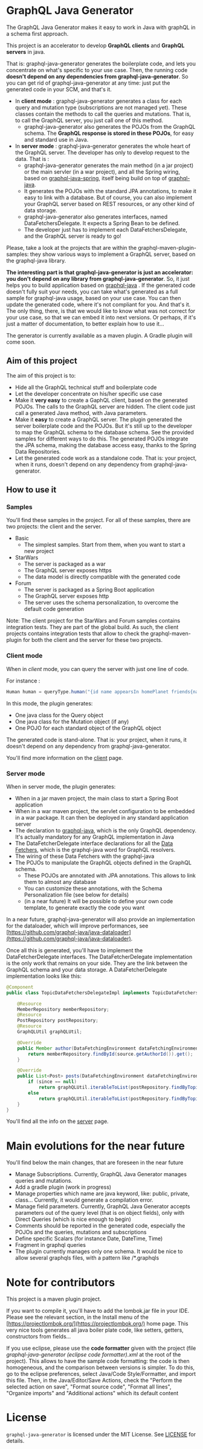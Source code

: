 # GraphQL Java Generator

The GraphQL Java Generator makes it easy to work in Java with graphQL in a schema first approach.

This project is an accelerator to develop __GraphQL clients__ and __GraphQL servers__ in java. 

That is: graphql-java-generator generates the boilerplate code, and lets you concentrate on what's specific to your use case. Then, the running code __doesn't depend on any dependencies from graphql-java-generator__. So you can get rid of graphql-java-generator at any time: just put the generated code in your SCM, and that's it. 

* In __client mode__ : graphql-java-generator generates a class for each query and mutation type (subscriptions are not managed yet). These classes contain the methods to call the queries and mutations. That is, to call the GraphQL server, you just call one of this method.
    * graphql-java-generator also generates the POJOs from the GraphQL schema. The __GraphQL response is stored in these POJOs__, for easy and standard use in Java.
* In __server mode__ : graphql-java-generator generates the whole heart of the GraphQL server. The developer has only to develop request to the data. That is :
    * graphql-java-generator generates the main method (in a jar project) or the main servler (in a war project), and all the Spring wiring, based on [graphql-java-spring](https://github.com/graphql-java/graphql-java-spring), itself being build on top of [graphql-java](https://www.graphql-java.com/).
    * It generates the POJOs with the standard JPA annotations, to make it easy to link with a database. But of course, you can also implement your GraphQL server based on REST resources, or any other kind of data storage.  
    * graphql-java-generator also generates interfaces, named DataFetchersDelegate. It expects a Spring Bean to be defined.
    * The developer just has to implement each DataFetchersDelegate, and the GraphQL server is ready to go!

Please, take a look at the projects that are within the graphql-maven-plugin-samples: they show various ways to implement a GraphQL server, based on the graphql-java library. 

__The interesting part is that graphql-java-generator is just an accelerator: you don't depend on any library from graphql-java-generator__. So, it just helps you to build application based on [graphql-java](https://www.graphql-java.com) . 
If the generated code doesn't fully suit your needs, you can take what's generated as a full sample for graphql-java usage, based on your use case. You can then update the generated code, where it's not compliant for you. And that's it. The only thing, there, is that we would like to know what was not correct for your use case, so that we can embed it into next versions. Or perhaps, if it's just a matter of documentation, to better explain how to use it... 

The generator is currently available as a maven plugin. A Gradle plugin will come soon.


## Aim of this project

The aim of this project is to:

* Hide all the GraphQL technical stuff and boilerplate code
* Let the developer concentrate on his/her specific use case
* Make it __very easy__ to create a GaphQL client, based on the generated POJOs. The calls to the GraphQL server are hidden. The client code just call a generated Java method, with Java parameters.
* Make it __easy__ to create a GraphQL server. The plugin generated the server boilerplate code and the POJOs. But it's still up to the developer to map the GraphQL schema to the database schema. See the provided samples for different ways to do this. The generated POJOs integrate the JPA schema, making the database access easy, thanks to the Spring Data Repositories.
* Let the generated code work as a standalone code. That is: your project, when it runs, doesn't depend on any dependency from graphql-java-generator.

## How to use it

### Samples

You'll find these samples in the project. For all of these samples, there are two projects: the client and the server.

* Basic
    * The simplest samples. Start from them, when you want to start a new project
* StarWars
    * The server is packaged as a war
    * The GraphQL server exposes https
    * The data model is directly compatible with the generated code  
*  Forum
    * The server is packaged as a Spring Boot application
    * The GraphQL server exposes http
    * The server uses the schema personalization, to overcome the default code generation

Note: The client project for the StarWars and Forum samples contains integration tests. They are part of the global build. As such, the client projects contains integration tests that allow to check the graphql-maven-plugin for both the client and the server for these two projects. 

### Client mode

When in _client_ mode, you can query the server with just one line of code.

For instance :

```Java
Human human = queryType.human("{id name appearsIn homePlanet friends{name}}", "180");
```

In this mode, the plugin generates:

* One java class for the Query object
* One java class for the Mutation object (if any)
* One POJO for each standard object of the GraphQL object

The generated code is stand-alone. That is: your project, when it runs, it doesn't depend on any dependency from graphql-java-generator.


You'll find more information on the [client](client.html) page.

### Server mode

When in server mode, the plugin generates:

* When in a jar maven project, the main class to start a Spring Boot application
* When in a war maven project, the servlet configuration to be embedded in a war package. It can then be deployed in any standard application server
* The declaration to [graphql-java](https://www.graphql-java.com/), which is the only GraphQL dependency. It's actually mandatory for any GraphQL implementation in Java
* The DataFetcherDelegate interface declarations for all the [Data Fetchers](https://www.graphql-java.com/documentation/master/data-fetching/), which is the graphql-java word for GraphQL resolvers.
* The wiring of these Data Fetchers with the graphql-java
* The POJOs to manipulate the GraphQL objects defined in the GraphQL schema. 
    * These POJOs are annotated with JPA annotations. This allows to link them to almost any database
    * You can customize these annotations, with the Schema Personalization file (see below for details)
    * (in a near future) It will be possible to define your own code template, to generate exactly the code you want 
 
In a near future, graphql-java-generator will also provide an implementation for the dataloader, which will improve performances, see [https://github.com/graphql-java/java-dataloader](https://github.com/graphql-java/java-dataloader).

Once all this is generated, you'll have to implement the DataFetcherDelegate interfaces. The DataFetcherDelegate implementation is the only work that remains on your side. They are the link between the GraphQL schema and your data storage. A DataFetcherDelegate implementation looks like this:

```Java
@Component
public class TopicDataFetchersDelegateImpl implements TopicDataFetchersDelegate {

	@Resource
	MemberRepository memberRepository;
	@Resource
	PostRepository postRepository;
	@Resource
	GraphQLUtil graphQLUtil;

	@Override
	public Member author(DataFetchingEnvironment dataFetchingEnvironment, Topic source) {
		return memberRepository.findById(source.getAuthorId()).get();
	}

	@Override
	public List<Post> posts(DataFetchingEnvironment dataFetchingEnvironment, Topic source, String since) {
		if (since == null)
			return graphQLUtil.iterableToList(postRepository.findByTopicId(source.getId()));
		else
			return graphQLUtil.iterableToList(postRepository.findByTopicIdAndSince(source.getId(), since));
	}
}
```

You'll find all the info on the [server](server.html) page.

# Main evolutions for the near future

You'll find below the main changes, that are foreseen in the near future
- Manage Subscriptions. Currently, GraphQL Java Generator manages queries and mutations.
- Add a gradle plugin (work in progress)
- Manage properties which name are java keyword, like: public, private, class... Currently, it would generate a compilation error.
- Manage field parameters. Currently, GraphQL Java Generator accepts parameters out of the query level (that is on object fields), only with Direct Queries (which is nice enough to begin)
- Comments should be reported in the generated code, especially the POJOs and the queries, mutations and subscriptions
- Define specific Scalars (for instance Date, DateTime, Time)
- Fragment in graphql queries
- The plugin currently manages only one schema. It would be nice to allow several graphqls files, with a pattern like /*.graphqls


# Note for contributors

This project is a maven plugin project. 

If you want to compile it, you'll have to add the lombok.jar file in your IDE. Please see the relevant section, in the Install menu of the [https://projectlombok.org/](https://projectlombok.org/) home page. This very nice tools generates all java boiler plate code, like setters, getters, constructors from fields...

If you use eclipse, please use the __code formatter__ given with the project (file _graphql-java-generator (eclipse code formatter).xml_ at the root of the project). This allows to have the sample code formatting: the code is then homogeneous, and the comparison between versions is simpler. To do this, go to the eclipse preferences, select Java/Code Style/Formatter, and import this file. Then, in the Java/Editor/Save Actions, check the "Perform the selected action on save", "Format source code", "Format all lines", "Organize imports" and "Additional actions" which its default content


# License

`graphql-java-generator` is licensed under the MIT License. See [LICENSE](LICENSE.md) for details.
